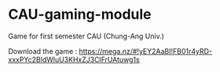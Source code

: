 # CAU-gaming-module
Game for first semester CAU (Chung-Ang Univ.)


Download the game : https://mega.nz/#!yEY2AaBI!FB01r4yRD-xxxPYc2BldWluU3KHxZJ3ClFrUAtuwg1s



